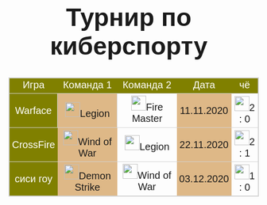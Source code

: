 <html>
    <body style="font-family: sans-serif;">
        <h1 style="font-size: 50px; text-align: center;">Турнир по киберспорту</h1>
        <table style="border-collapse:collapse; border:1px solid lightgrey; margin: 10px; text-align: center; font-size: 20px;">
            <tr style="background-color:Olive; color:white; border:1px solid lightgrey">
                <td>Игра</td>
                <td>Команда 1</td>
                <td>Команда 2</td>
                <td>Дата</td>
                <td>чё</td>
            </tr>
            <tr style="border:1px solid lightgrey">
                <td style="background-color:Olive; color:white; padding: 5px;">Warface</td>
                <td style="background-color:burlywood; border:1px solid lightgrey; padding: 5px;"><img src="https://mars.algoritmika.org/uploads/2020/10/soldier_0_1603274414.png" width="30px" height="30px"/>Legion</td>
                <td><img src="https://mars.algoritmika.org/uploads/2020/10/bomb-detonation_0_1603274413.png" width="30px" height="30px"/>Fire Master</td>
                <td style="background-color:burlywood; padding: 5px;">11.11.2020</td>
                <td style="padding: 5px;"><img src="https://mars.algoritmika.org/uploads/2020/10/swords_0_1603274414.png" width="30px" height="30px"/>2 : 0</td>
            </tr> 
            <tr style="border:1px solid lightgrey; padding: 5px;">
                <td style="background-color:Olive; color:white; padding: 5px;">CrossFire</td>
                <td style="background-color:burlywood; padding: 5px;"><img src="https://mars.algoritmika.org/uploads/2020/10/world-war_0_1603274414.png" width="30px" height="30px"/>Wind of War</td>
                <td><img src="https://mars.algoritmika.org/uploads/2020/10/soldier_0_1603274414.png" width="30px" height="30px"/>Legion</td>
                <td style="background-color:burlywood; padding: 5px;">22.11.2020</td>
                <td style="padding: 5px;"><img src="https://mars.algoritmika.org/uploads/2020/10/swords_0_1603274414.png" width="30px" height="30px"/>2 : 1</td>
            </tr>
            <tr style="border:1px solid lightgrey; padding: 5px;">
                <td style="background-color:Olive; color:white; padding: 5px;">сиси гоу</td>
                <td style="background-color:burlywood; padding: 5px;"><img src="https://mars.algoritmika.org/uploads/2020/10/meteorite_0_1603274414.png" width="30px" height="30px"/>Demon Strike</td>
                <td><img src="https://mars.algoritmika.org/uploads/2020/10/world-war_0_1603274414.png" width="30px" height="30px"/>Wind of War</td>
                <td style="background-color:burlywood; padding: 5px;">03.12.2020</td>
                <td style="padding: 5px;"><img src="https://mars.algoritmika.org/uploads/2020/10/swords_0_1603274414.png" width="30px" height="30px"/>1 : 0</td>
            </tr>
        </table>
    </body>
</html>
